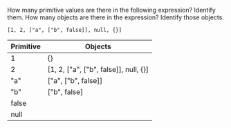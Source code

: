 How many primitive values are there in the following expression? Identify them. How many objects are there in the expression? Identify those objects.

    [1, 2, ["a", ["b", false]], null, {}]

Primitive | Objects
----------|--------
1 | {}
2 | [1, 2, ["a", ["b", false]], null, {}]
"a" | ["a", ["b", false]]
"b" | ["b", false]
false |
null | 
